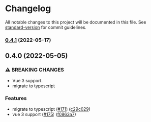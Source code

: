 # Changelog

All notable changes to this project will be documented in this file. See [standard-version](https://github.com/conventional-changelog/standard-version) for commit guidelines.

### [0.4.1](https://github.com/devstark-com/vue-google-charts/compare/v0.4.0...v0.4.1) (2022-05-17)

## 0.4.0 (2022-05-05)


### ⚠ BREAKING CHANGES

* Vue 3 support.
* migrate to typescript

### Features

* migrate to typescript ([#171](https://github.com/devstark-com/vue-google-charts/issues/171)) ([c29c029](https://github.com/devstark-com/vue-google-charts/commit/c29c029c1895dc016e4c02552fb787ca916e41a1))
* vue 3 support ([#175](https://github.com/devstark-com/vue-google-charts/issues/175)) ([f0863a7](https://github.com/devstark-com/vue-google-charts/commit/f0863a790f8824ae07e323e040e9ace0f3cecf0b))
